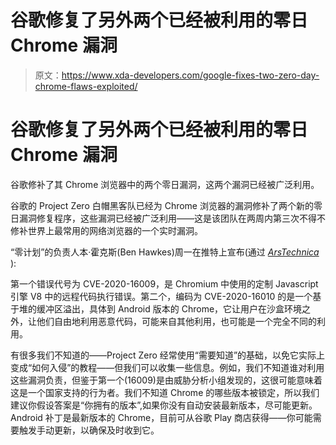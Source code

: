 # 谷歌修复了另外两个已经被利用的零日 Chrome 漏洞

> 原文：<https://www.xda-developers.com/google-fixes-two-zero-day-chrome-flaws-exploited/>

# 谷歌修复了另外两个已经被利用的零日 Chrome 漏洞

谷歌修补了其 Chrome 浏览器中的两个零日漏洞，这两个漏洞已经被广泛利用。

谷歌的 Project Zero 白帽黑客队已经为 Chrome 浏览器的漏洞修补了两个新的零日漏洞修复程序，这些漏洞已经被广泛利用——这是该团队在两周内第三次不得不修补世界上最常用的网络浏览器的一个实时漏洞。

“零计划”的负责人本·霍克斯(Ben Hawkes)周一在推特上宣布(通过 [*ArsTechnica*](https://arstechnica.com/information-technology/2020/11/google-fixes-two-more-chrome-zerodays-that-were-under-active-exploit/) ):

第一个错误代号为 CVE-2020-16009，是 Chromium 中使用的定制 Javascript 引擎 V8 中的远程代码执行错误。第二个，编码为 CVE-2020-16010 的是一个基于堆的缓冲区溢出，具体到 Android 版本的 Chrome，它让用户在沙盒环境之外，让他们自由地利用恶意代码，可能来自其他利用，也可能是一个完全不同的利用。

有很多我们不知道的——Project Zero 经常使用“需要知道”的基础，以免它实际上变成“如何入侵”的教程——但我们可以收集一些信息。例如，我们不知道谁对利用这些漏洞负责，但鉴于第一个(16009)是由威胁分析小组发现的，这很可能意味着这是一个国家支持的行为者。我们不知道 Chrome 的哪些版本被锁定，所以我们建议你假设答案是“你拥有的版本”,如果你没有自动安装最新版本，尽可能更新。Android 补丁是最新版本的 Chrome，目前可从谷歌 Play 商店获得——你可能需要触发手动更新，以确保及时收到它。